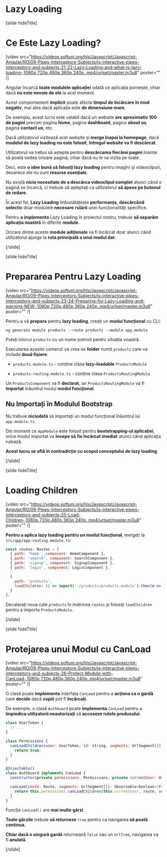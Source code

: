 # Lazy Loading

[slide hideTitle]

# Ce Este Lazy Loading?

[video src="https://videos.softuni.org/hls/Javascript/Javascript-Angular/RO/09-Pipes-Interceptors-Subjects/js-interactive-pipes-interceptors-and-subjects-21-22-Lazy-Loading-and-what-is-lazy-loading-,1080p,720p,480p,360p,240p,.mp4/urlset/master.m3u8" poster="" /]

Angular încarcă **toate modulele aplicației** odată ce aplicația pornește, chiar dacă **nu este nevoie de ele** la acel moment. 

Acest comportament **implicit** poate afecta **timpul de încărcare în mod negativ**, mai ales dacă aplicația este **de dimensiune mare**.

De exemplu, acest lucru este valabil dacă un website **are aproximativ 100 de pagini** precum pagina **home**, pagina **dashboard**, pagina **about us**, pagina **contact us**, etc.

Dacă utilizatorul vizitează acel website și **merge înapoi la homepage**, dacă **modelul de lazy loading nu este folosit**, **întregul website va fi descărcat**.

Utilizatorul va trebui să aștepte pentru **descărcarea fiecărei pagini** înainte să poată vedea oricare pagină, chiar dacă nu le va vizita pe toate.

Deci, este **o idee bună să folosiți lazy loading** pentru imagini și videoclipuri, deoarece ele nu sunt **resurse esențiale**.

Nu există **nicio necesitate de a descărca videoclipul complet** atunci când o pagină se încarcă, ci trebuie să așteptați ca utilizatorul **să apese pe butonul de redare**.

În acest fel, **Lazy Loading** îmbunătățește **performanța**, **descărcând selectiv** doar modulele **necesare** **rulării** unei funcționalități specifice. 

Pentru **a implementa** Lazy Loading în proiectul nostru, trebuie **să separăm aplicația noastră** în diferite **module**.

Oricare dintre aceste **module adiționale** va fi încărcat doar atunci când utilizatorul ajunge la **ruta principală a unui modul dat**.

[/slide]

[slide hideTitle]

# Prepararea Pentru Lazy Loading

[video src="https://videos.softuni.org/hls/Javascript/Javascript-Angular/RO/09-Pipes-Interceptors-Subjects/js-interactive-pipes-interceptors-and-subjects-23-24-Preparing-for-Lazy-Loading-and-warning-NEW-,1080p,720p,480p,360p,240p,.mp4/urlset/master.m3u8" poster="" /]

Pentru a vă **prepara** pentru **lazy loading**, creați un **modul funcțional** cu CLI:

`ng generate module products --route products --module app.module`

Puteți înlocui `products` cu un nume potrivit pentru situația voastră.

Executarea acestei comenzi va crea un **folder** numit `products` care va include **două fișiere**:

- `products.module.ts` - conține clasa **lazy-loadable** `ProductsModule`

- `products-routing.module.ts` - conține clasa `ProductsRoutingModule` 

Un `ProductsComponent` va fi **declarat**, iar `ProductsRoutingModule` va fi **importat** înăuntrul noului **modul funcțional**.

## Nu Importați în Modulul Bootstrap

Nu trebuie **niciodată** să importați un modul funcțional înăuntrul lui `app.module.ts`.

Din moment ce `AppModule` este folosit pentru **bootstrapping-ul aplicației**, orice modul importat va **începe să fie încărcat imediat** atunci când aplicația rulează.

**Acest lucru se află în contradicție cu scopul conceptului de lazy loading**.

[/slide]

[slide hideTitle]

# Loading Children

[video src="https://videos.softuni.org/hls/Javascript/Javascript-Angular/RO/09-Pipes-Interceptors-Subjects/js-interactive-pipes-interceptors-and-subjects-25-Load-Children-,1080p,720p,480p,360p,240p,.mp4/urlset/master.m3u8" poster="" /]

**Pentru a aplica lazy loading pentru un modul funcțional**, mergeți la `src/app/app-routing.module.ts`:

```js
const routes: Routes = [
  { path: 'home', component: HomeComponent },
  { path: 'search', component: SearchComponent },
  { path: 'signup', component: SignupComponent },
  { path: 'login', component: LoginComponent },

  {
    path: 'products',
    loadChildren: () => import('./products/products.module').then(m => m.ProductsModule)
  }
];
```

Decalarați noua cale `products` în matricea `routes` și folosiți `loadChildren` pentru a importa `ProductsModule`.

[/slide]

[slide hideTitle]

# Protejarea unui Modul cu CanLoad

[video src="https://videos.softuni.org/hls/Javascript/Javascript-Angular/RO/09-Pipes-Interceptors-Subjects/js-interactive-pipes-interceptors-and-subjects-26-Protect-Module-with-CanLoad-,1080p,720p,480p,360p,240p,.mp4/urlset/master.m3u8" poster="" /]

O clasă poate **implementa** interfața `CanLoad` pentru a **acționa ca o gardă** care **decide** dacă **copiii** pot fi **încărcați**.

De exemple, o clasă `AuthGuard` poate **implementa** `CanLoad` pentru a **împiedica utilizatorii neautorizați** să **acceseze rutele produsului**:

```js
class UserToken {
  // ...
}

class Permissions {
  canLoadChildren(user: UserToken, id: string, segments: UrlSegment[]): boolean {
    return true;
  }
}

@Injectable()
class AuthGuard implements CanLoad {
  constructor(private permissions: Permissions, private currentUser: UserToken) {}

  canLoad(route: Route, segments: UrlSegment[]): Observable<boolean>|Promise<boolean>|boolean {
    return this.permissions.canLoadChildren(this.currentUser, route, segments);
  }
}
```

Funcția `canLoad()` are **mai multe gărzi**.

**Toate gărzile** trebuie **să returneze** `true` pentru ca navigarea **să poată continua.**

**Chiar dacă o singură gardă** returnează `false` sau un `UrlTree`, navigarea va fi **anulată**.

[/slide]
